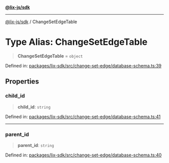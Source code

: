 [**@lix-js/sdk**](../README.md)

***

[@lix-js/sdk](../README.md) / ChangeSetEdgeTable

# Type Alias: ChangeSetEdgeTable

> **ChangeSetEdgeTable** = `object`

Defined in: [packages/lix-sdk/src/change-set-edge/database-schema.ts:39](https://github.com/opral/monorepo/blob/0c842a72d3025295846c020e08a97bf5148757a1/packages/lix-sdk/src/change-set-edge/database-schema.ts#L39)

## Properties

### child\_id

> **child\_id**: `string`

Defined in: [packages/lix-sdk/src/change-set-edge/database-schema.ts:41](https://github.com/opral/monorepo/blob/0c842a72d3025295846c020e08a97bf5148757a1/packages/lix-sdk/src/change-set-edge/database-schema.ts#L41)

***

### parent\_id

> **parent\_id**: `string`

Defined in: [packages/lix-sdk/src/change-set-edge/database-schema.ts:40](https://github.com/opral/monorepo/blob/0c842a72d3025295846c020e08a97bf5148757a1/packages/lix-sdk/src/change-set-edge/database-schema.ts#L40)
